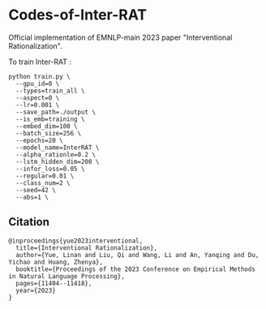 # Codes-of-Inter-RAT

Official implementation of EMNLP-main 2023 paper  "Interventional Rationalization".

To train Inter-RAT :
```
python train.py \
  --gpu_id=0 \
  --types=train_all \
  --aspect=0 \
  --lr=0.001 \
  --save_path=./output \
  --is_emb=training \
  --embed_dim=100 \
  --batch_size=256 \
  --epochs=20 \
  --model_name=InterRAT \
  --alpha_rationle=0.2 \
  --lstm_hidden_dim=200 \
  --infor_loss=0.05 \
  --regular=0.01 \
  --class_num=2 \
  --seed=42 \
  --abs=1 \

```

## Citation
```
@inproceedings{yue2023interventional,
  title={Interventional Rationalization},
  author={Yue, Linan and Liu, Qi and Wang, Li and An, Yanqing and Du, Yichao and Huang, Zhenya},
  booktitle={Proceedings of the 2023 Conference on Empirical Methods in Natural Language Processing},
  pages={11404--11418},
  year={2023}
}
```
